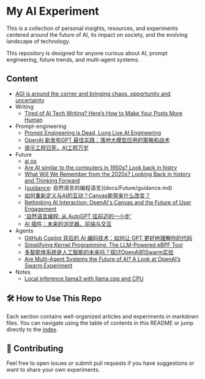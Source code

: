 # My AI Experiment

This is a collection of personal insights, resources, and experiments centered around the future of AI, its impact on society, and the evolving landscape of technology. 

This repository is designed for anyone curious about AI, prompt engineering, future trends, and multi-agent systems.

## Content

- [AGI is around the corner and bringing chaos, opportunity and uncertainty](docs/index.md)
- Writing
  - [Tired of AI Tech Writing? Here’s How to Make Your Posts More Human](docs/Writing/Feel-human.md)
- Prompt-engineering
  - [Prompt Engineering is Dead, Long Live AI Engineering](docs/Prompt-engineering/prompt-dead.md)
  - [OpenAI 新发布GPT 最佳实践：落地大模型应用的策略和战术](docs/Prompt-engineering/gpt-best-practice.md)
  - [提示工程已死，AI工程万岁](docs/Prompt-engineering/prompt-dead.zh.md)
- Future
  - [ai os](docs/Future/ai-os.md)
  - [Are AI similar to the computers in 1950s? Look back in histry](docs/Future/history.md)
  - [What Will We Remember from the 2020s? Looking Back in history and Thinking Forward](docs/Future/future-hostory.md)
  - [[guidance](https://github.com/microsoft/guidance): 自然语言的编程语言](docs/Future/guidance.md)
  - [如何重新定义与AI的互动？Canvas能带来什么改变？](docs/Future/openai-canvas.zh.md)
  - [Rethinking AI Interaction: OpenAI's Canvas and the Future of User Engagement](docs/Future/openai-canvas.md)
  - ['自然语言编程: 从 AutoGPT 往前迈的一小步'](docs/Future/natual-language-program.md)
  - [AI 插件：未来的浏览器、前端与交互](docs/Future/plugin.md)
- Agents
  - [GitHub Copilot 背后的 AI 编码技术：如何让 GPT 更好地理解你的代码](docs/Agents/copilot.md)
  - [Simplifying Kernel Programming: The LLM-Powered eBPF Tool](docs/Agents/kgent.md)
  - [多智能体系统是人工智能的未来吗？探讨OpenAI的Swarm实验](docs/Agents/swarm.zh.md)
  - [Are Multi-Agent Systems the Future of AI? A Look at OpenAI’s Swarm Experiment](docs/Agents/swarm.md)
- Notes
  - [Local inference llama3 with llama.cpp and CPU](docs/Notes/inference-locally.md)

## 🛠 **How to Use This Repo**

Each section contains well-organized articles and experiments in markdown files. You can navigate using the table of contents in this README or jump directly to the [index](docs/index.md).

## 🤝 **Contributing**

Feel free to open issues or submit pull requests if you have suggestions or want to share your own experiments.
